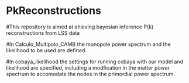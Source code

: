 # PkReconstructions

#This repository is aimed at ahieving bayesian inference P(k) reconstructions from LSS data

#In Calculo_Multipolo_CAMB the monopole power spectrum and the likelihood to be used are defined.

#In cobaya_likelihood the settings for running cobaya with our model and likelihood are specified, including a modfication in the matter power spectrum to accomodate the nodes in the primordial power spectrum.
